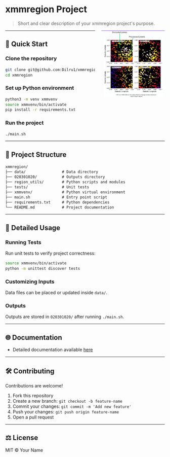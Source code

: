 # xmmregion Project

> Short and clear description of your xmmregion project's purpose.


<img src="assets/image.png" alt="XMM Region Example" style="float: right; margin-left: 20px;" width="200"/>

---

## 🚀 Quick Start

### Clone the repository

```bash
git clone git@github.com:Dilru1/xmmregion.git
cd xmmregion
```

### Set up Python environment

```bash
python3 -m venv xmmvenv
source xmmvenv/bin/activate
pip install -r requirements.txt
```

### Run the project

```bash
./main.sh
```

---

## 📁 Project Structure

```
xmmregion/
├── data/                # Data directory
├── 020301020/           # Outputs directory
├── region_utils/        # Python scripts and modules
├── tests/               # Unit tests
├── xmmvenv/             # Python virtual environment
├── main.sh              # Entry point script
├── requirements.txt     # Python dependencies
└── README.md            # Project documentation
```

---

## 📖 Detailed Usage

### Running Tests

Run unit tests to verify project correctness:

```bash
source xmmvenv/bin/activate
python -m unittest discover tests
```

### Customizing Inputs

Data files can be placed or updated inside `data/`.

### Outputs

Outputs are stored in `020301020/` after running `./main.sh`.

---

## 🌐 Documentation

- Detailed documentation available [here](https://Dilru1.github.io/xmmregion)

---

## 🛠 Contributing

Contributions are welcome!

1. Fork this repository
2. Create a new branch: `git checkout -b feature-name`
3. Commit your changes: `git commit -m 'Add new feature'`
4. Push your changes: `git push origin feature-name`
5. Open a pull request

---

## ⚖️ License

MIT © Your Name

